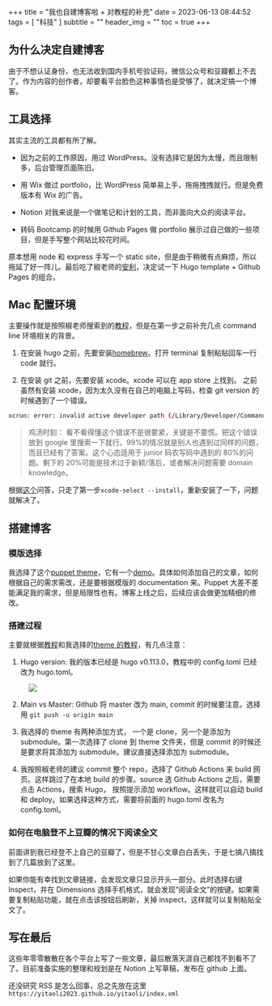 +++
title = "我也自建博客啦 + 对教程的补充"
date = 2023-06-13 08:44:52
tags = [
    "科技"
]
subtitle = ""
header_img = ""
toc = true
+++

## 为什么决定自建博客

由于不想认证身份，也无法收到国内手机号验证码，微信公众号和豆瓣都上不去了。作为内容的创作者，却要看平台脸色这种事情也是受够了，就决定搞一个博客。

## 工具选择

其实主流的工具都有所了解。

- 因为之前的工作原因，用过 WordPress。没有选择它是因为太慢，而且限制多，后台管理页面陈旧。

- 用 Wix 做过 portfolio，比 WordPress 简单易上手，拖拖拽拽就行。但是免费版本有 Wix 的广告。

- Notion 对我来说是一个做笔记和计划的工具，而非面向大众的阅读平台。

- 转码 Bootcamp 的时候用 Github Pages 做 portfolio 展示过自己做的一些项目，但是手写整个网站比较花时间。

原本想用 node 和 express 手写一个 static site，但是由于稍微有点麻烦，所以拖延了好一阵儿。最后吃了椒老师的[安利](https://blog.douchi.space/blog-migrate-wordpress-hugo/#gsc.tab=0)，决定试一下 Hugo template + Github Pages 的组合。

## Mac 配置环境

主要操作就是按照椒老师搜索到的[教程](https://levelup.gitconnected.com/build-a-personal-website-with-github-pages-and-hugo-6c68592204c7)，但是在第一步之前补充几点 command line 环境相关的背景。

1. 在安装 hugo 之前，先要安装[homebrew](https://brew.sh/)。打开 terminal 复制粘贴回车一行 code 就行。

2. 在安装 git 之前，先要安装 xcode。xcode 可以在 app store 上找到。
   之前虽然有安装 xcode，因为太久没有在自己的电脑上写码，检查 git version 的时候遇到了一个错误。

```bash
xcrun: error: invalid active developer path (/Library/Developer/CommandLineTools), missing xcrun at: /Library/Developer/CommandLineTools/usr/bin/xcrun
```

> 鸡汤时刻：
> 看不看得懂这个错误不是很要紧，关键是不要慌。把这个错误放到 google 里搜索一下就行。99%的情况就是别人也遇到过同样的问题，而且已经有了答案。这个心态适用于 junior 码农写码中遇到的 80%的问题。剩下的 20%可能是技术过于新颖/落后，或者解决问题需要 domain knowledge。

根据[这个](https://apple.stackexchange.com/questions/254380/why-am-i-getting-an-invalid-active-developer-path-when-attempting-to-use-git-a)问答，只走了第一步`xcode-select --install`，重新安装了一下，问题就解决了。

## 搭建博客

### 模版选择

我选择了这个[puppet theme](https://github.com/roninro/hugo-theme-puppet)，它有一个[demo](https://hugo-theme-puppet.netlify.app/)。具体如何添加自己的文章，如何根据自己的需求需改，还是要根据模版的 documentation 来。Puppet 大差不差能满足我的需求，但是局限性也有。博客上线之后，后续应该会做更加精细的修改。

### 搭建过程

主要就根据[教程](https://levelup.gitconnected.com/build-a-personal-website-with-github-pages-and-hugo-6c68592204c7)和我选择的[theme 的教程](https://hugo-theme-puppet.netlify.app/posts/getting-started/)，有几点注意：

1. Hugo version: 我的版本已经是 hugo v0.113.0，教程中的 config.toml 已经改为 hugo.toml。
<figure>
     <img style="max-width: 40%" src="/yitaoli/img/toml.png">
</figure>

2. Main vs Master: Github 将 master 改为 main, commit 的时候要注意。选择用
   `git push -u origin main`

3. 我选择的 theme 有两种添加方式， 一个是 clone，另一个是添加为 submodule。第一次选择了 clone 到 theme 文件夹，但是 commit 的时候还是要求将其添加为 submodule。建议直接选择添加为 submodule。
4. 我按照椒老师的建议 commit 整个 repo，选择了 Github Actions 来 build 网页。这样跳过了在本地 build 的步骤。source 选 Github Actions 之后，需要点击 Actions，搜索 Hugo， 按照提示添加 workflow。这样就可以自动 build 和 deploy。如果选择这种方式，需要将前面的 hugo.toml 改名为 config.toml。

### 如何在电脑登不上豆瓣的情况下阅读全文

前面讲到我已经登不上自己的豆瓣了，但是不甘心文章白白丢失，于是七搞八搞找到了几篇放到了这里。

如果你能有幸找到文章链接，会发现文章只显示开头一部分。此时选择右键 Inspect，并在 Dimensions 选择手机格式，就会发现“阅读全文”的按键。如果需要复制粘贴功能，就在点击该按钮后刷新，关掉 inspect，这样就可以复制粘贴全文了。

## 写在最后

这些年零零散散在各个平台上写了一些文章，最后散落天涯自己都找不到看不了了。目前准备实施的整理和规划是在 Notion 上写草稿，发布在 github 上面。

还没研究 RSS 是怎么回事，总之先放在这里 `https://yitaoli2023.github.io/yitaoli/index.xml`

